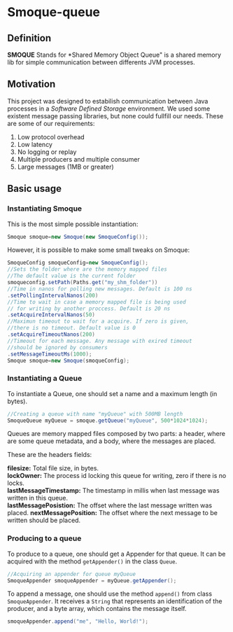 # Smoque-queue

## Definition

**SMOQUE** Stands for *Shared Memory Object Queue" is a shared memory lib for simple communication between differents JVM processes.  

## Motivation

This project was designed to estabilish communication between Java processes in a *Software Defined Storage* environment. We used some existent message passing libraries, but none could fullfill our needs. These are some of our requirements:

1. Low protocol overhead
1. Low latency
1. No logging or replay
1. Multiple producers and multiple consumer
1. Large messages (1MB or greater)

## Basic usage

### Instantiating Smoque

This is the most simple possible instantiation:

```java
Smoque smoque=new Smoque(new SmoqueConfig());
```

However, it is possible to make some small tweaks on Smoque:

```java
SmoqueConfig smoqueConfig=new SmoqueConfig();
//Sets the folder where are the memory mapped files
//The default value is the current folder
smoqueconfig.setPath(Paths.get("my_shm_folder")) 
//Time in nanos for polling new messages. Default is 100 ns
.setPollingIntervalNanos(200)
//Time to wait in case a memory mapped file is being used
// for writing by another proccess. Default is 20 ns
.setAcquireIntervalNanos(50)
//Maximun timeout to wait for a acquire. If zero is given,
//there is no timeout. Default value is 0
.setAcquireTimeoutNanos(200)
//Timeout for each message. Any message with exired timeout
//should be ignored by consumers
.setMessageTimeoutMs(1000);
Smoque smoque=new Smoque(smoqueConfig);
```

### Instantiating a Queue

To instantiate a Queue, one should set a name and a maximum length (in bytes).

```java
//Creating a queue with name "myQueue" with 500MB length
SmoqueQueue myQueue = smoque.getQueue("myQueue", 500*1024*1024);
```

Queues are memory mapped files composed by two parts: a header, where are some queue metadata, and a body, where the messages are placed.  

These are the headers fields:

**filesize:** Total file size, in bytes.  
**lockOwner:** The process id locking this queue for writing, zero if there is no locks.  
**lastMessageTimestamp:** The timestamp in millis when last message was written in this queue.  
**lastMessagePosistion:** The offset where the last message written was placed.
**nextMessagePosition:** The offset where the next message to be written should be placed.

### Producing to a queue

To produce to a queue, one should get a Appender for that queue. It can be acquired with the method `getAppender()` in the class `Queue`. 

```java
//Acquiring an appender for queue myQueue
SmoqueAppender smoqueAppender = myQueue.getAppender();
```
To append a message, one should  use the method `append()` from class `SmoqueAppender`. It receives a `String` that represents an identification of the producer, and a byte array, which contains the message itself.

```java
smoqueAppender.append("me", "Hello, World!");
```


